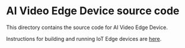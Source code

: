 # AI Video Edge Device source code

This directory contains the source code for AI Video Edge Device.

Instructions for building and running IoT Edge devices are
[here](https://docs.microsoft.com/en-us/azure/iot-edge/how-to-vs-code-develop-module#build-and-run-container-for-debugging-and-debug-in-attach-mode).